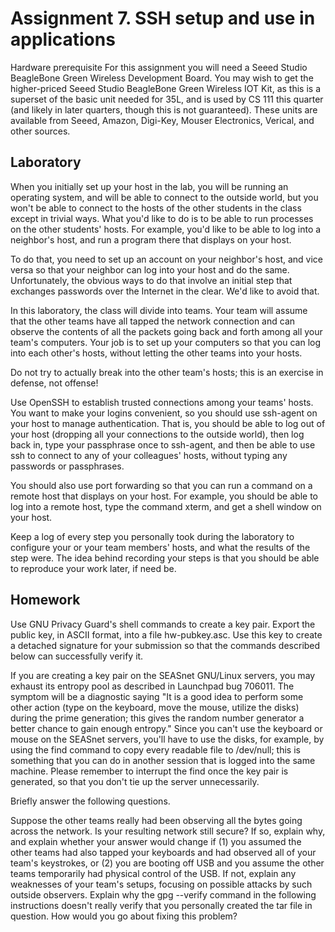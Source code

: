 # Assignment 7. SSH setup and use in applications
Hardware prerequisite
For this assignment you will need a Seeed Studio BeagleBone Green Wireless Development Board. You may wish to get the higher-priced Seeed Studio BeagleBone Green Wireless IOT Kit, as this is a superset of the basic unit needed for 35L, and is used by CS 111 this quarter (and likely in later quarters, though this is not guaranteed). These units are available from Seeed, Amazon, Digi-Key, Mouser Electronics, Verical, and other sources.

## Laboratory
When you initially set up your host in the lab, you will be running an operating system, and will be able to connect to the outside world, but you won't be able to connect to the hosts of the other students in the class except in trivial ways. What you'd like to do is to be able to run processes on the other students' hosts. For example, you'd like to be able to log into a neighbor's host, and run a program there that displays on your host.

To do that, you need to set up an account on your neighbor's host, and vice versa so that your neighbor can log into your host and do the same. Unfortunately, the obvious ways to do that involve an initial step that exchanges passwords over the Internet in the clear. We'd like to avoid that.

In this laboratory, the class will divide into teams. Your team will assume that the other teams have all tapped the network connection and can observe the contents of all the packets going back and forth among all your team's computers. Your job is to set up your computers so that you can log into each other's hosts, without letting the other teams into your hosts.

Do not try to actually break into the other team's hosts; this is an exercise in defense, not offense!

Use OpenSSH to establish trusted connections among your teams' hosts. You want to make your logins convenient, so you should use ssh-agent on your host to manage authentication. That is, you should be able to log out of your host (dropping all your connections to the outside world), then log back in, type your passphrase once to ssh-agent, and then be able to use ssh to connect to any of your colleagues' hosts, without typing any passwords or passphrases.

You should also use port forwarding so that you can run a command on a remote host that displays on your host. For example, you should be able to log into a remote host, type the command xterm, and get a shell window on your host.

Keep a log of every step you personally took during the laboratory to configure your or your team members' hosts, and what the results of the step were. The idea behind recording your steps is that you should be able to reproduce your work later, if need be.

## Homework
Use GNU Privacy Guard's shell commands to create a key pair. Export the public key, in ASCII format, into a file hw-pubkey.asc. Use this key to create a detached signature for your submission so that the commands described below can successfully verify it.

If you are creating a key pair on the SEASnet GNU/Linux servers, you may exhaust its entropy pool as described in Launchpad bug 706011. The symptom will be a diagnostic saying "It is a good idea to perform some other action (type on the keyboard, move the mouse, utilize the disks) during the prime generation; this gives the random number generator a better chance to gain enough entropy." Since you can't use the keyboard or mouse on the SEASnet servers, you'll have to use the disks, for example, by using the find command to copy every readable file to /dev/null; this is something that you can do in another session that is logged into the same machine. Please remember to interrupt the find once the key pair is generated, so that you don't tie up the server unnecessarily.

Briefly answer the following questions.

Suppose the other teams really had been observing all the bytes going across the network. Is your resulting network still secure? If so, explain why, and explain whether your answer would change if (1) you assumed the other teams had also tapped your keyboards and had observed all of your team's keystrokes, or (2) you are booting off USB and you assume the other teams temporarily had physical control of the USB. If not, explain any weaknesses of your team's setups, focusing on possible attacks by such outside observers.
Explain why the gpg --verify command in the following instructions doesn't really verify that you personally created the tar file in question. How would you go about fixing this problem?
